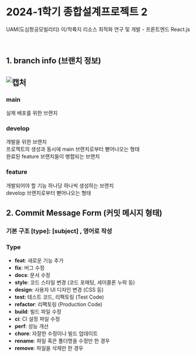 # 2024-1학기 종합설계프로젝트 2

UAM(도심항공모빌리티) 이/착륙지 리소스 최적화 연구 및 개발 - 프론트엔드
React.js
 
<br/>

## 1. branch info (브랜치 정보)
![캡처](https://github.com/Cheetah-19/uam_knu_frontend/assets/143021741/099e0b47-1013-4411-a27b-038d48090655)
---
### main
실제 배포를 위한 브랜치

### develop
개발을 위한 브랜치 <br/>
프로젝트의 생성과 동시에 main 브랜치로부터 뻗어나오는 형태 <br/>
완료된 feature 브랜치들이 병합되는 브랜치

### feature
개발되어야 할 기능 하나당 하나씩 생성하는 브랜치 <br/>
develop 브랜치로부터 뻗어나오는 형태

## 2. Commit Message Form (커밋 메시지 형태)

### 기본 구조 [type]: [subject] , 영어로 작성

### Type
- **feat**: 새로운 기능 추가
- **fix**: 버그 수정
- **docs**: 문서 수정
- **style**: 코드 스타일 변경 (코드 포매팅, 세미콜론 누락 등)
- **design**: 사용자 UI 디자인 변경 (CSS 등)
- **test**: 테스트 코드, 리팩토링 (Test Code)
- **refactor**: 리팩토링 (Production Code)
- **build**: 빌드 파일 수정
- **ci**: CI 설정 파일 수정
- **perf**: 성능 개선
- **chore**: 자잘한 수정이나 빌드 업데이트
- **rename**: 파일 혹은 폴더명을 수정만 한 경우
- **remove**: 파일을 삭제만 한 경우
